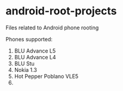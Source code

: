 # android-root-projects
Files related to Android phone rooting

Phones supported:
1. BLU Advance L5
2. BLU Advance L4
3. BLU Stu
4. Nokia 1.3
5. Hot Pepper Poblano VLE5
6. 
